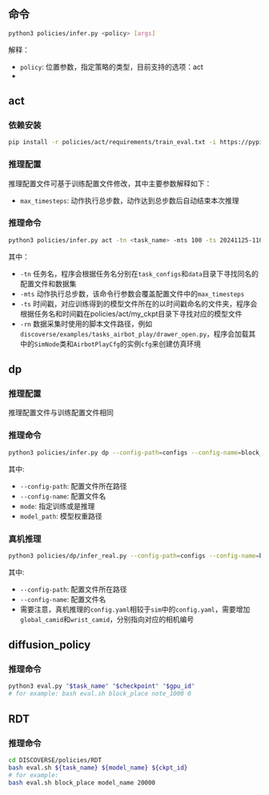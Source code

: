 ## 命令

```bash
python3 policies/infer.py <policy> [args]
```

解释：
- `policy`: 位置参数，指定策略的类型，目前支持的选项：act
- [args]: 不同的策略有不同的命令行参数，请参考下面对应策略的说明

## act

### 依赖安装

```bash
pip install -r policies/act/requirements/train_eval.txt -i https://pypi.tuna.tsinghua.edu.cn/simple
```

### 推理配置
推理配置文件可基于训练配置文件修改，其中主要参数解释如下：
- `max_timesteps`: 动作执行总步数，动作达到总步数后自动结束本次推理

### 推理命令

```bash
python3 policies/infer.py act -tn <task_name> -mts 100 -ts 20241125-110709 -rn discoverse/examples/<tasks_folder>/<task_script>
```

其中：
- `-tn` 任务名，程序会根据任务名分别在`task_configs`和`data`目录下寻找同名的配置文件和数据集
- `-mts` 动作执行总步数，该命令行参数会覆盖配置文件中的`max_timesteps`
- `-ts` 时间戳，对应训练得到的模型文件所在的以时间戳命名的文件夹，程序会根据任务名和时间戳在policies/act/my_ckpt目录下寻找对应的模型文件
- `-rn` 数据采集时使用的脚本文件路径，例如`discoverse/examples/tasks_airbot_play/drawer_open.py`，程序会加载其中的`SimNode`类和`AirbotPlayCfg`的实例`cfg`来创建仿真环境

## dp

### 推理配置

推理配置文件与训练配置文件相同

### 推理命令

```bash
python3 policies/infer.py dp --config-path=configs --config-name=block_place mode=eval model_path=path/to/model
```

其中:
- `--config-path`: 配置文件所在路径
- `--config-name`: 配置文件名
- `mode`: 指定训练或是推理
- `model_path`: 模型权重路径

### 真机推理

```bash
python3 policies/dp/infer_real.py --config-path=configs --config-name=block_place
```
其中:
- `--config-path`: 配置文件所在路径
- `--config-name`: 配置文件名
- 需要注意，真机推理的`config.yaml`相较于`sim`中的`config.yaml`，需要增加`global_camid`和`wrist_camid`，分别指向对应的相机编号

## diffusion_policy

### 推理命令

```bash
python3 eval.py "$task_name" "$checkpoint" "$gpu_id"
# for example: bash eval.sh block_place note_1000 0
```

## RDT

### 推理命令

```bash
cd DISCOVERSE/policies/RDT
bash eval.sh ${task_name} ${model_name} ${ckpt_id}
# for example:
bash eval.sh block_place model_name 20000
```